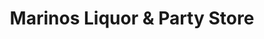 ---
title: "Marinos Liquor & Party Store"
url: /saint-clair-shores/marinos-liquor-and-party-store/
shop: convenience
---
